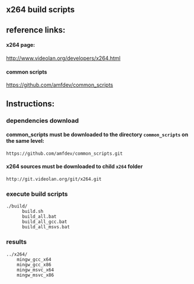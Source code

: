 ## x264 build scripts

## reference links:

#### x264 page:
http://www.videolan.org/developers/x264.html
#### common scripts 
https://github.com/amfdev/common_scripts

## Instructions:
### dependencies download
#### common_scripts must be downloaded to the directory `common_scripts` on the same level:
```
https://github.com/amfdev/common_scripts.git
```

#### x264 sources must be downloaded to child `x264` folder
```
http://git.videolan.org/git/x264.git
```

### execute build scripts
```
./build/
      build.sh
      build_all.bat
      build_all_gcc.bat
      build_all_msvs.bat
```

### results
```
../x264/
    mingw_gcc_x64
    mingw_gcc_x86
    mingw_msvc_x64
    mingw_msvc_x86
```
